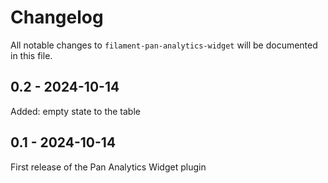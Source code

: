 # Changelog

All notable changes to `filament-pan-analytics-widget` will be documented in this file.

## 0.2 - 2024-10-14

Added: empty state to the table

## 0.1 - 2024-10-14

First release of the Pan Analytics Widget plugin

